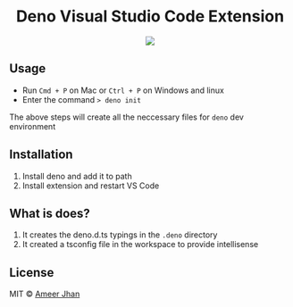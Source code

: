 <h1 align="center">Deno Visual Studio Code Extension</h1>

<p align="center"><img src="https://i.imgur.com/bn4rXpl.gif"/></p>

## Usage

- Run `Cmd + P` on Mac or `Ctrl + P` on Windows and linux
- Enter the command `> deno init`

The above steps will create all the neccessary files for `deno` dev environment

## Installation

1. Install deno and add it to path
2. Install extension and restart VS Code

## What is does?

1. It creates the deno.d.ts typings in the `.deno` directory
2. It created a tsconfig file in the workspace to provide intellisense

## License

MIT © [Ameer Jhan](https://github.com/ameerthehacker)
